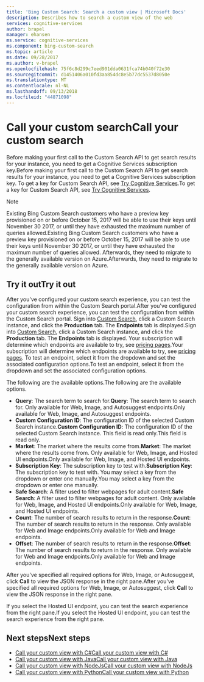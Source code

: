 ```yaml
---
title: 'Bing Custom Search: Search a custom view | Microsoft Docs'
description: Describes how to search a custom view of the web
services: cognitive-services
author: brapel
manager: ehansen
ms.service: cognitive-services
ms.component: bing-custom-search
ms.topic: article
ms.date: 09/28/2017
ms.author: v-brapel
ms.openlocfilehash: 75f6c8d299c7eed901dda0631fca74b040f72e30
ms.sourcegitcommit: d1451406a010fd3aa854dc8e5b77dc5537d8050e
ms.translationtype: MT
ms.contentlocale: nl-NL
ms.lasthandoff: 09/13/2018
ms.locfileid: "44871098"
---
```

# <a name="call-your-custom-search"></a><span data-ttu-id="c8960-103">Call your custom search</span><span class="sxs-lookup"><span data-stu-id="c8960-103">Call your custom search</span></span>
<span data-ttu-id="c8960-104">Before making your first call to the Custom Search API to get search results for your instance, you need to get a Cognitive Services subscription key.</span><span class="sxs-lookup"><span data-stu-id="c8960-104">Before making your first call to the Custom Search API to get search results for your instance, you need to get a Cognitive Services subscription key.</span></span> <span data-ttu-id="c8960-105">To get a key for Custom Search API, see [Try Cognitive Services](https://azure.microsoft.com/try/cognitive-services/?api=bing-custom-search).</span><span class="sxs-lookup"><span data-stu-id="c8960-105">To get a key for Custom Search API, see [Try Cognitive Services](https://azure.microsoft.com/try/cognitive-services/?api=bing-custom-search).</span></span>

> [!NOTE]
> <span data-ttu-id="c8960-106">Existing Bing Custom Search customers who have a preview key provisioned on or before October 15, 2017 will be able to use their keys until November 30 2017, or until they have exhausted the maximum number of queries allowed.</span><span class="sxs-lookup"><span data-stu-id="c8960-106">Existing Bing Custom Search customers who have a preview key provisioned on or before October 15, 2017 will be able to use their keys until November 30 2017, or until they have exhausted the maximum number of queries allowed.</span></span> <span data-ttu-id="c8960-107">Afterwards, they need to migrate to the generally available version on Azure.</span><span class="sxs-lookup"><span data-stu-id="c8960-107">Afterwards, they need to migrate to the generally available version on Azure.</span></span>

## <a name="try-it-out"></a><span data-ttu-id="c8960-108">Try it out</span><span class="sxs-lookup"><span data-stu-id="c8960-108">Try it out</span></span>
<span data-ttu-id="c8960-109">After you've configured your custom search experience, you can test the configuration from within the Custom Search portal.</span><span class="sxs-lookup"><span data-stu-id="c8960-109">After you've configured your custom search experience, you can test the configuration from within the Custom Search portal.</span></span> <span data-ttu-id="c8960-110">Sign into [Custom Search](https://customsearch.ai), click a Custom Search instance, and click the **Production** tab. The **Endpoints** tab is displayed.</span><span class="sxs-lookup"><span data-stu-id="c8960-110">Sign into [Custom Search](https://customsearch.ai), click a Custom Search instance, and click the **Production** tab. The **Endpoints** tab is displayed.</span></span> <span data-ttu-id="c8960-111">Your subscription will determine which endpoints are available to try, see [pricing pages](https://azure.microsoft.com/pricing/details/cognitive-services/bing-custom-search/).</span><span class="sxs-lookup"><span data-stu-id="c8960-111">Your subscription will determine which endpoints are available to try, see [pricing pages](https://azure.microsoft.com/pricing/details/cognitive-services/bing-custom-search/).</span></span> <span data-ttu-id="c8960-112">To test an endpoint, select it from the dropdown and set the associated configuration options.</span><span class="sxs-lookup"><span data-stu-id="c8960-112">To test an endpoint, select it from the dropdown and set the associated configuration options.</span></span> 

<span data-ttu-id="c8960-113">The following are the available options.</span><span class="sxs-lookup"><span data-stu-id="c8960-113">The following are the available options.</span></span>

- <span data-ttu-id="c8960-114">**Query**: The search term to search for.</span><span class="sxs-lookup"><span data-stu-id="c8960-114">**Query**: The search term to search for.</span></span> <span data-ttu-id="c8960-115">Only available for Web, Image, and Autosuggest endpoints.</span><span class="sxs-lookup"><span data-stu-id="c8960-115">Only available for Web, Image, and Autosuggest endpoints.</span></span>
- <span data-ttu-id="c8960-116">**Custom Configuration ID**: The configuration ID of the selected Custom Search instance.</span><span class="sxs-lookup"><span data-stu-id="c8960-116">**Custom Configuration ID**: The configuration ID of the selected Custom Search instance.</span></span> <span data-ttu-id="c8960-117">This field is read only.</span><span class="sxs-lookup"><span data-stu-id="c8960-117">This field is read only.</span></span>
- <span data-ttu-id="c8960-118">**Market**: The market where the results come from.</span><span class="sxs-lookup"><span data-stu-id="c8960-118">**Market**: The market where the results come from.</span></span> <span data-ttu-id="c8960-119">Only available for Web, Image, and Hosted UI endpoints.</span><span class="sxs-lookup"><span data-stu-id="c8960-119">Only available for Web, Image, and Hosted UI endpoints.</span></span>
- <span data-ttu-id="c8960-120">**Subscription Key**: The subscription key to test with.</span><span class="sxs-lookup"><span data-stu-id="c8960-120">**Subscription Key**: The subscription key to test with.</span></span> <span data-ttu-id="c8960-121">You may select a key from the dropdown or enter one manually.</span><span class="sxs-lookup"><span data-stu-id="c8960-121">You may select a key from the dropdown or enter one manually.</span></span>
- <span data-ttu-id="c8960-122">**Safe Search**: A filter used to filter webpages for adult content.</span><span class="sxs-lookup"><span data-stu-id="c8960-122">**Safe Search**: A filter used to filter webpages for adult content.</span></span> <span data-ttu-id="c8960-123">Only available for Web, Image, and Hosted UI endpoints.</span><span class="sxs-lookup"><span data-stu-id="c8960-123">Only available for Web, Image, and Hosted UI endpoints.</span></span>
- <span data-ttu-id="c8960-124">**Count**: The number of search results to return in the response.</span><span class="sxs-lookup"><span data-stu-id="c8960-124">**Count**: The number of search results to return in the response.</span></span> <span data-ttu-id="c8960-125">Only available for Web and Image endpoints.</span><span class="sxs-lookup"><span data-stu-id="c8960-125">Only available for Web and Image endpoints.</span></span>
- <span data-ttu-id="c8960-126">**Offset**: The number of search results to return in the response.</span><span class="sxs-lookup"><span data-stu-id="c8960-126">**Offset**: The number of search results to return in the response.</span></span> <span data-ttu-id="c8960-127">Only available for Web and Image endpoints.</span><span class="sxs-lookup"><span data-stu-id="c8960-127">Only available for Web and Image endpoints.</span></span>

<span data-ttu-id="c8960-128">After you've specified all required options for Web, Image, or Autosuggest, click **Call** to view the JSON response in the right pane.</span><span class="sxs-lookup"><span data-stu-id="c8960-128">After you've specified all required options for Web, Image, or Autosuggest, click **Call** to view the JSON response in the right pane.</span></span> 

<span data-ttu-id="c8960-129">If you select the Hosted UI endpoint, you can test the search experience from the right pane.</span><span class="sxs-lookup"><span data-stu-id="c8960-129">If you select the Hosted UI endpoint, you can test the search experience from the right pane.</span></span>

## <a name="next-steps"></a><span data-ttu-id="c8960-130">Next steps</span><span class="sxs-lookup"><span data-stu-id="c8960-130">Next steps</span></span>
- [<span data-ttu-id="c8960-131">Call your custom view with C#</span><span class="sxs-lookup"><span data-stu-id="c8960-131">Call your custom view with C#</span></span>](./call-endpoint-csharp.md)
- [<span data-ttu-id="c8960-132">Call your custom view with Java</span><span class="sxs-lookup"><span data-stu-id="c8960-132">Call your custom view with Java</span></span>](./call-endpoint-java.md)
- [<span data-ttu-id="c8960-133">Call your custom view with NodeJs</span><span class="sxs-lookup"><span data-stu-id="c8960-133">Call your custom view with NodeJs</span></span>](./call-endpoint-nodejs.md)
- [<span data-ttu-id="c8960-134">Call your custom view with Python</span><span class="sxs-lookup"><span data-stu-id="c8960-134">Call your custom view with Python</span></span>](./call-endpoint-python.md)